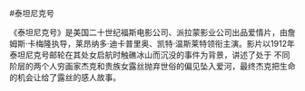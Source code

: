 #泰坦尼克号

《泰坦尼克号》是美国二十世纪福斯电影公司、派拉蒙影业公司出品爱情片，由詹姆斯·卡梅隆执导，莱昂纳多·迪卡普里奥、凯特·温斯莱特领衔主演。影片以1912年泰坦尼克号邮轮在其处女启航时触礁冰山而沉没的事件为背景，讲述了处于 不同阶层的两个人穷画家杰克和贵族女露丝抛弃世俗的偏见坠入爱河，最终杰克把生命 的机会让给了露丝的感人故事。

